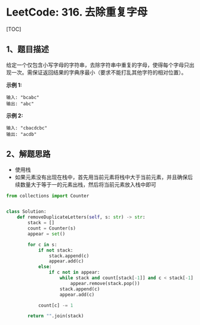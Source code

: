 # LeetCode: 316. 去除重复字母

[TOC]

## 1、题目描述

给定一个仅包含小写字母的字符串，去除字符串中重复的字母，使得每个字母只出现一次。需保证返回结果的字典序最小（要求不能打乱其他字符的相对位置）。

**示例 1:**

```
输入: "bcabc"
输出: "abc"
```


**示例 2:**

```
输入: "cbacdcbc"
输出: "acdb"
```



## 2、解题思路

-   使用栈
-   如果元素没有出现在栈中，首先用当前元素将栈中大于当前元素，并且确保后续数量大于等于一的元素出栈，然后将当前元素放入栈中即可



```python
from collections import Counter


class Solution:
    def removeDuplicateLetters(self, s: str) -> str:
        stack = []
        count = Counter(s)
        appear = set()

        for c in s:
            if not stack:
                stack.append(c)
                appear.add(c)
            else:
                if c not in appear:
                    while stack and count[stack[-1]] and c < stack[-1]:
                        appear.remove(stack.pop())
                    stack.append(c)
                    appear.add(c)

            count[c] -= 1

        return "".join(stack)
```

